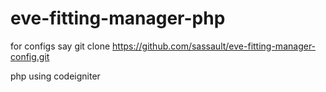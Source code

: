 eve-fitting-manager-php
=======================
for configs say
	git clone https://github.com/sassault/eve-fitting-manager-config.git

php using codeigniter